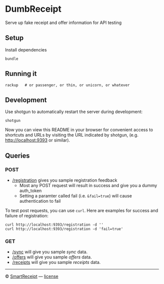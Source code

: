 DumbReceipt
===========

Serve up fake receipt and offer information for API testing

Setup
-----

Install dependencies

    bundle

Running it
----------

    rackup   # or passenger, or thin, or unicorn, or whatever

Development
-----------

Use shotgun to automatically restart the server during development:

    shotgun

Now you can view this README in your browser for convenient access to shortcuts
and URLs by visiting the URL indicated by shotgun, (e.g.
[http://localhost:9393](http://localhost:9393) or similar).

Queries
-------

### POST

* [/registration](/registration) gives you sample registration feedback
  * Most any POST request will result in success and give you a dummy
    auth_token
  * Setting a paramter called fail (i.e. `&fail=true`) will cause
    authentication to fail

To test post requests, you can use `curl`. Here are examples for success and
failure of registration:

    curl http://localhost:9393/registration -d ''
    curl http://localhost:9393/registration -d 'fail=true'

### GET

* [/sync](/sync) will give you sample _sync_ data.
* [/offers](/offers) will give you sample _offers_ data.
* [/receipts](/receipts) will give you sample _receipts_ data.

---

© [SmartReceipt](http://receipt.com) — [license](/LICENSE)
